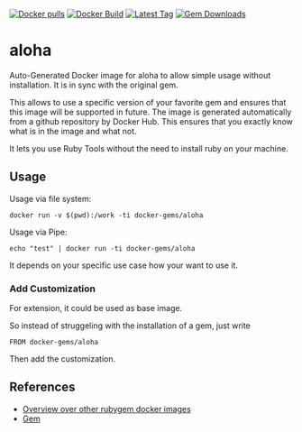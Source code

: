 [![Docker pulls](https://img.shields.io/docker/pulls/rubygem/aloha.svg)](https://hub.docker.com/r/rubygem/aloha/)
[![Docker Build](https://img.shields.io/docker/automated/rubygem/aloha.svg)](https://hub.docker.com/r/rubygem/aloha/)
[![Latest Tag](https://img.shields.io/github/tag/docker-rubygem/aloha.svg)](https://hub.docker.com/r/rubygem/aloha/)
[![Gem Downloads](https://img.shields.io/gem/dt/aloha.svg)](https://rubygems.org/gems/aloha/)
# aloha

Auto-Generated Docker image for aloha to allow simple usage without installation.
It is in sync with the original gem.

This allows to use a specific version of your favorite gem and ensures that this image will be supported in future.
The image is generated automatically from a github repository by Docker Hub.
This ensures that you exactly know what is in the image and what not.

It lets you use Ruby Tools without the need to install ruby on your machine.

## Usage

Usage via file system:

`docker run -v $(pwd):/work -ti docker-gems/aloha`

Usage via Pipe:

`echo "test" | docker run -ti docker-gems/aloha`

It depends on your specific use case how your want to use it.

### Add Customization

For extension, it could be used as base image.

So instead of struggeling with the installation of a gem, just write

`FROM docker-gems/aloha`

Then add the customization.

## References

 - [Overview over other rubygem docker images](https://github.com/thinkbot/docker-rubygem)
 - [Gem](https://rubygems.org/gems/aloha/)
